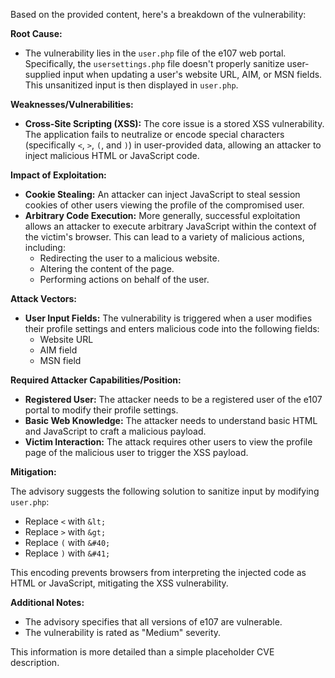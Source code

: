 Based on the provided content, here's a breakdown of the vulnerability:

**Root Cause:**

*   The vulnerability lies in the `user.php` file of the e107 web portal. Specifically, the `usersettings.php` file doesn't properly sanitize user-supplied input when updating a user's website URL, AIM, or MSN fields. This unsanitized input is then displayed in `user.php`.

**Weaknesses/Vulnerabilities:**

*   **Cross-Site Scripting (XSS):** The core issue is a stored XSS vulnerability. The application fails to neutralize or encode special characters (specifically `<`, `>`, `(`, and `)`) in user-provided data, allowing an attacker to inject malicious HTML or JavaScript code.

**Impact of Exploitation:**

*   **Cookie Stealing:** An attacker can inject JavaScript to steal session cookies of other users viewing the profile of the compromised user.
*   **Arbitrary Code Execution:**  More generally, successful exploitation allows an attacker to execute arbitrary JavaScript within the context of the victim's browser. This can lead to a variety of malicious actions, including:
    *   Redirecting the user to a malicious website.
    *   Altering the content of the page.
    *   Performing actions on behalf of the user.

**Attack Vectors:**

*   **User Input Fields:** The vulnerability is triggered when a user modifies their profile settings and enters malicious code into the following fields:
    *   Website URL
    *   AIM field
    *   MSN field

**Required Attacker Capabilities/Position:**

*   **Registered User:** The attacker needs to be a registered user of the e107 portal to modify their profile settings.
*   **Basic Web Knowledge:** The attacker needs to understand basic HTML and JavaScript to craft a malicious payload.
*   **Victim Interaction:** The attack requires other users to view the profile page of the malicious user to trigger the XSS payload.

**Mitigation:**

The advisory suggests the following solution to sanitize input by modifying `user.php`:

*   Replace `<` with `&lt;`
*   Replace `>` with `&gt;`
*   Replace `(` with `&#40;`
*   Replace `)` with `&#41;`

This encoding prevents browsers from interpreting the injected code as HTML or JavaScript, mitigating the XSS vulnerability.

**Additional Notes:**

* The advisory specifies that all versions of e107 are vulnerable.
*  The vulnerability is rated as "Medium" severity.

This information is more detailed than a simple placeholder CVE description.